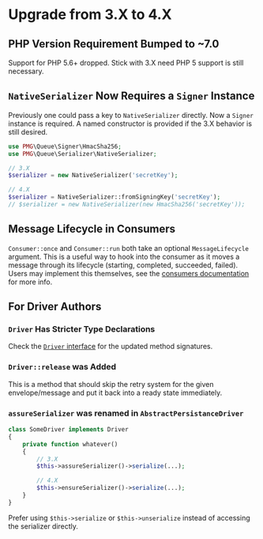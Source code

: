 # Upgrade from 3.X to 4.X

## PHP Version Requirement Bumped to ~7.0

Support for PHP 5.6+ dropped. Stick with 3.X need PHP 5 support is still
necessary.

## `NativeSerializer` Now Requires a `Signer` Instance

Previously one could pass a key to `NativeSerializer` directly. Now a `Signer`
instance is required. A named constructor is provided if the 3.X behavior is
still desired.

```php
use PMG\Queue\Signer\HmacSha256;
use PMG\Queue\Serializer\NativeSerializer;

// 3.X
$serializer = new NativeSerializer('secretKey');

// 4.X
$serializer = NativeSerializer::fromSigningKey('secretKey');
// $serializer = new NativeSerializer(new HmacSha256('secretKey'));
```

## Message Lifecycle in Consumers

`Consumer::once` and `Consumer::run` both take an optional `MessageLifecycle`
argument. This is a useful way to hook into the consumer as it moves a message
through its lifecycle (starting, completed, succeeded, failed). Users may
implement this themselves, see the [consumers documentation](http://pmg-queue.readthedocs.io/en/latest/consumers.html)
for more info.

## For Driver Authors

### `Driver` Has Stricter Type Declarations

Check the [`Driver` interface](https://github.com/AgencyPMG/Queue/blob/master/src/Driver.php)
for the updated method signatures.

### `Driver::release` was Added

This is a method that should skip the retry system for the given
envelope/message and put it back into a ready state immediately.

### `assureSerializer` was renamed in `AbstractPersistanceDriver`

```php
class SomeDriver implements Driver
{
    private function whatever()
    {
        // 3.X
        $this->assureSerializer()->serialize(...);

        // 4.X
        $this->ensureSerializer()->serialize(...);
    }
}
```

Prefer using `$this->serialize` or `$this->unserialize` instead of accessing the
serializer directly.
